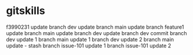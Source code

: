 # gitskills
f3990231 update
branch dev update
branch main update
branch feature1 update
branch main update
branch dev update
branch dev commit
branch dev update 1
branch main update 1
branch dev update 2
branch main update - stash
branch issue-101 update 1
branch issue-101 update 2
